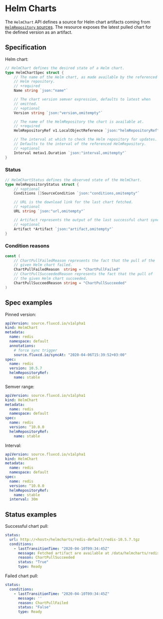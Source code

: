 # Helm Charts

The `HelmChart` API defines a source for Helm chart artifacts coming
from [`HelmRepository` sources](helmrepositories.md). The resource
exposes the latest pulled chart for the defined version as an artifact.

## Specification

Helm chart:

```go
// HelmChart defines the desired state of a Helm chart.
type HelmChartSpec struct {
	// The name of the Helm chart, as made available by the referenced
	// Helm repository.
	// +required
	Name string `json:"name"`

	// The chart version semver expression, defaults to latest when
	// omitted.
	// +optional
	Version string `json:"version,omitempty"`

	// The name of the HelmRepository the chart is available at.
	// +required
	HelmRepositoryRef v1.LocalObjectReference `json:"helmRepositoryRef"`

	// The interval at which to check the Helm repository for updates.
	// Defaults to the interval of the referenced HelmRepository.
	// +optional
	Interval metav1.Duration `json:"interval,omitempty"`
}
```

### Status

```go
// HelmChartStatus defines the observed state of the HelmChart.
type HelmRepositoryStatus struct {
	// +optional
	Conditions []SourceCondition `json:"conditions,omitempty"`

	// URL is the download link for the last chart fetched.
	// +optional
	URL string `json:"url,omitempty"`

	// Artifact represents the output of the last successful chart sync.
	// +optional
	Artifact *Artifact `json:"artifact,omitempty"`
}
```

### Condition reasons

```go
const (
	// ChartPullFailedReason represents the fact that the pull of the
	// given Helm chart failed.
	ChartPullFailedReason  string = "ChartPullFailed"
	// ChartPullSucceededReason represents the fact that the pull of
	// the given Helm chart succeeded.
	ChartPullSucceedReason string = "ChartPullSucceeded"
)
```

## Spec examples

Pinned version:

```yaml
apiVersion: source.fluxcd.io/v1alpha1
kind: HelmChart
metadata:
  name: redis
  namespace: default
  annotations:
    # force sync trigger
    source.fluxcd.io/syncAt: "2020-04-06T15:39:52+03:00"
spec:
  name: redis
  version: 10.5.7
  helmRepositoryRef:
    name: stable
```

Semver range:

```yaml
apiVersion: source.fluxcd.io/v1alpha1
kind: HelmChart
metadata:
  name: redis
  namespace: default
spec:
  name: redis
  version: ^10.0.0
  helmRepositoryRef:
    name: stable
```

Interval:

```yaml
apiVersion: source.fluxcd.io/v1alpha1
kind: HelmChart
metadata:
  name: redis
  namespace: default
spec:
  name: redis
  version: ^10.0.0
  helmRepositoryRef:
    name: stable
  interval: 30m
```

## Status examples

Successful chart pull:

```yaml
status:
  url: http://<host>/helmcharts/redis-default/redis-10.5.7.tgz
  conditions:
    - lastTransitionTime: "2020-04-10T09:34:45Z"
      message: Fetched artifact are available at /data/helmcharts/redis-default/redis-10.5.7.tgz
      reason: ChartPullSucceeded
      status: "True"
      type: Ready
```

Failed chart pull:

```yaml
status:
  conditions:
    - lastTransitionTime: "2020-04-10T09:34:45Z"
      message: ''
      reason: ChartPullFailed
      status: "False"
      type: Ready
```
